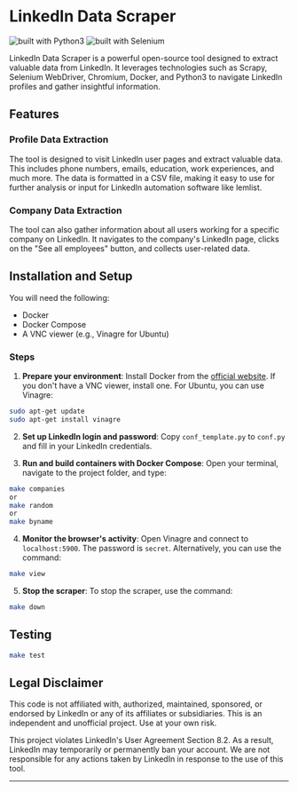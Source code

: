 # LinkedIn Data Scraper

![built with Python3](https://img.shields.io/badge/built%20with-Python3-red.svg)
![built with Selenium](https://img.shields.io/badge/built%20with-Selenium-yellow.svg)

LinkedIn Data Scraper is a powerful open-source tool designed to extract valuable data from LinkedIn. It leverages technologies such as Scrapy, Selenium WebDriver, Chromium, Docker, and Python3 to navigate LinkedIn profiles and gather insightful information.

## Features

### Profile Data Extraction

The tool is designed to visit LinkedIn user pages and extract valuable data. This includes phone numbers, emails, education, work experiences, and much more. The data is formatted in a CSV file, making it easy to use for further analysis or input for LinkedIn automation software like lemlist.

### Company Data Extraction

The tool can also gather information about all users working for a specific company on LinkedIn. It navigates to the company's LinkedIn page, clicks on the "See all employees" button, and collects user-related data.

## Installation and Setup

You will need the following:

- Docker
- Docker Compose
- A VNC viewer (e.g., Vinagre for Ubuntu)

### Steps

1. **Prepare your environment**: Install Docker from the [official website](https://www.docker.com/). If you don't have a VNC viewer, install one. For Ubuntu, you can use Vinagre:

```bash
sudo apt-get update
sudo apt-get install vinagre
```

2. **Set up LinkedIn login and password**: Copy `conf_template.py` to `conf.py` and fill in your LinkedIn credentials.

3. **Run and build containers with Docker Compose**: Open your terminal, navigate to the project folder, and type:

```bash
make companies
or
make random
or
make byname
```

4. **Monitor the browser's activity**: Open Vinagre and connect to `localhost:5900`. The password is `secret`. Alternatively, you can use the command:

```bash
make view
```

5. **Stop the scraper**: To stop the scraper, use the command:

```bash
make down
```

## Testing

```bash
make test
```

## Legal Disclaimer

This code is not affiliated with, authorized, maintained, sponsored, or endorsed by LinkedIn or any of its affiliates or subsidiaries. This is an independent and unofficial project. Use at your own risk.

This project violates LinkedIn's User Agreement Section 8.2. As a result, LinkedIn may temporarily or permanently ban your account. We are not responsible for any actions taken by LinkedIn in response to the use of this tool.

---
